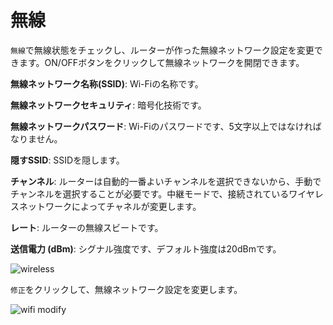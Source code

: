 # 無線

`無線`で無線状態をチェックし、ルーターが作った無線ネットワーク設定を変更できます。ON/OFFボタンをクリックして無線ネットワークを開閉できます。




**無線ネットワーク名称(SSID)**: Wi-Fiの名称です。

**無線ネットワークセキュリティ**: 暗号化技術です。

**無線ネットワークパスワード**:  Wi-Fiのパスワードです、5文字以上ではなければなりません。

**隠すSSID**: SSIDを隠します。

**チャンネル**: ルーターは自動的一番よいチャンネルを選択できないから、手動でチャンネルを選択することが必要です。中継モードで、接続されているワイヤレスネットワークによってチャネルが変更します。

**レート**: ルーターの無線スビートです。

**送信電力 (dBm)**: シグナル強度です、デフォルト強度は20dBmです。

![wireless](https://static.gl-inet.com/docs/router/jp/3/setup/gl-ar750s/wireless/status.png)

`修正`をクリックして、無線ネットワーク設定を変更します。

![wifi modify](https://static.gl-inet.com/docs/router/jp/3/setup/gl-ar750s/wireless/setting.png)
